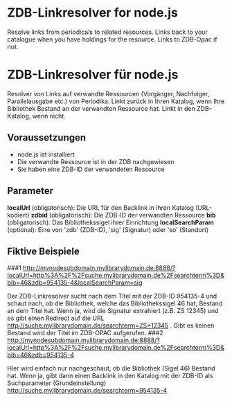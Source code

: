 # ZDB-Linkresolver for node.js
Resolve links from periodicals to related resources. Links back to your catalogue when you have holdings for the resource. Links to ZDB-Opac if not.


# ZDB-Linkresolver für node.js
Resolver von Links auf verwandte Ressourcen (Vorgänger, Nachfolger, Parallelausgabe etc.) von Periodika. Linkt zurück in Ihren Katalog, wenn Ihre Bibliothek Bestand an der verwandten Ressource hat. Linkt in den ZDB-Katalog, wenn nicht.

## Voraussetzungen
* node.js ist installiert
* Die verwandte Ressource ist in der ZDB nachgewiesen
* Sie haben eine ZDB-ID der verwandeten Ressource

## Parameter
__localUrl__ (obligatorisch): Die URL für den Backlink in ihren Katalog (URL-kodiert)
__zdbid__ (obligatorisch): Die ZDB-ID der verwandten Ressource
__bib__ (obligatorisch): Das Bibliothekssigel ihrer Einrichtung
__localSearchParam__ (optional): Eine von 'zdb' (ZDB-ID), 'sig' (Signatur) oder 'so' (Standort)

## Fiktive Beispiele
###1
http://mynodesubdomain.mylibrarydomain.de:8888/?localUrl=http%3A%2F%2Fsuche.mylibrarydomain.de%2Fsearchterm%3D&bib=46&zdb=954135-4&localSearchParam=sig

Der ZDB-Linkresolver sucht nach dem Titel mit der ZDB-ID 954135-4 und schaut nach, ob die Bibliothek, welche das Bibliothekssigel 46 hat, Bestand an dem Titel hat. Wenn ja, wird die Signatur extrahiert (z.B. ZS 12345) und es gibt einen Redirect auf die URL http://suche.mylibrarydomain.de/searchterm=ZS+12345 . Gibt es keinen Bestand wird der Titel im ZDB-OPAC aufgerufen.
###2
http://mynodesubdomain.mylibrarydomain.de:8888/?localUrl=http%3A%2F%2Fsuche.mylibrarydomain.de%2Fsearchterm%3D&bib=46&zdb=954135-4

Hier wird einfach nur nachgeschaut, ob die Bibliothek (Sigel 46) Bestand hat. Wenn ja, gibt dann einen Backlink in den Katalog mit der ZDB-ID als Suchparameter (Grundeinstellung)  http://suche.mylibrarydomain.de/searchterm=954135-4
